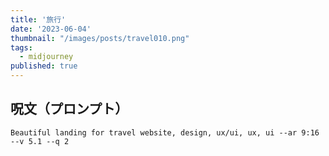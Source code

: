 ```yaml
---
title: '旅行'
date: '2023-06-04'
thumbnail: "/images/posts/travel010.png"
tags:
  - midjourney
published: true
---
```


## 呪文（プロンプト）
```
Beautiful landing for travel website, design, ux/ui, ux, ui --ar 9:16 --v 5.1 --q 2
```